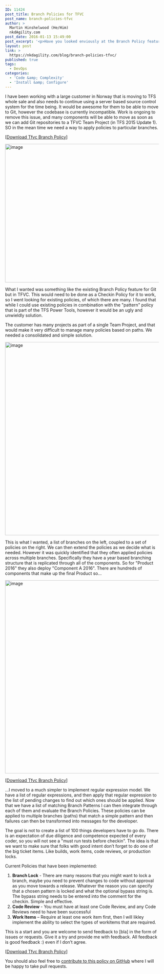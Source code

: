 ```yaml
---
ID: 11424
post_title: Branch Policies for TFVC
post_name: branch-policies-tfvc
author: >
  Martin Hinshelwood (He/Him)
  nkdAgility.com
post_date: 2016-01-13 15:49:00
post_excerpt: '<p>Have you looked enviously at the Branch Policy feature for Git in TFS or VSTS? Are you stuck on TFVC? How would you implement Branch Policies on TFVC? Find out… </p>'
layout: post
link: >
  https://nkdagility.com/blog/branch-policies-tfvc/
published: true
tags:
  - DevOps
categories:
  - 'Code &amp; Complexity'
  - 'Install &amp; Configure'
---
```

<p>I have been working with a large customer in Norway that is moving to TFS whole sale and also needs to continue using a server based source control system for the time being. It would be awesome for them to be able to move to Git, however the codebase is currently incompatible. Work is ongoing to remove this issue, and many components will be able to move as soon as we can add Git repositories to a TFVC Team Project (in TFS 2015 Update 1). SO in the mean time we need a way to apply policies to particular branches.</p>
<p>[<a href="http://nkdagility.net/TfsBranchPolicy">Download Tfvc Branch Policy</a>]</p>
<p><img style="background-image: none; padding-top: 0px; padding-left: 0px; display: inline; padding-right: 0px; border: 0px;" title="image" src="http://nakedalmweb.wpengine.com/wp-content/uploads/2016/01/image.png" alt="image" width="1024" height="453" border="0" /></p>
<p>What I wanted was something like the existing Branch Policy feature for Git but in TFVC. This would need to be done as a Checkin Policy for it to work, so I went looking for existing policies, of which there are many. I found that while I could use existing policies in combination with the "pattern" policy that is part of the TFS Power Tools, however it would be an ugly and unwieldly solution.</p>
<p>The customer has many projects as part of a single Team Project, and that would make it very difficult to manage many policies based on paths. We needed a consolidated and simple solution.</p>
<p><img style="background-image: none; padding-top: 0px; padding-left: 0px; margin: 0px; display: inline; padding-right: 0px; border: 0px;" title="image" src="http://nakedalmweb.wpengine.com/wp-content/uploads/2016/01/image-1.png" alt="image" width="1024" height="632" border="0" /></p>
<p>This is what I wanted, a list of branches on the left, coupled to a set of policies on the right. We can then extend the policies as we decide what is needed. However it was quickly identified that they often applied policies across multiple branches. Specifically they have a year based branching structure that is replicated through all of the components. So for "Product 2016" they also deploy "Component A 2016". There are hundreds of components that make up the final Product so…</p>
<p><img style="background-image: none; padding-top: 0px; padding-left: 0px; margin: 0px; display: inline; padding-right: 0px; border: 0px;" title="image" src="http://nakedalmweb.wpengine.com/wp-content/uploads/2016/01/image-2.png" alt="image" width="1024" height="632" border="0" /></p>
<p>[<a href="http://nkdagility.net/TfsBranchPolicy">Download Tfvc Branch Policy</a>]</p>
<p>…I moved to a much simpler to implement regular expression model. We have a list of regular expressions, and then apply that regular expression to the list of pending changes to find out which ones should be applied. Now that we have a list of matching Branch Patterns I can then integrate through each of them and evaluate the Branch Policies. These policies can be applied to multiple branches (paths) that match a simple pattern and then failures can then be transformed into messages for the developer.</p>
<p>The goal is not to create a list of 100 things developers have to go do. There is an expectation of due diligence and competence expected of every coder, so you will not see a "must run tests before checkin". The idea is that we want to make sure that folks with good intent don’t forget to do one of the big ticket items. Like builds, work items, code reviews, or production locks.</p>
<p>Current Policies that have been implemented:</p>
<ol>
	<li><strong>Branch Lock</strong> - There are many reasons that you might want to lock a branch, maybe you need to prevent changes to code without approval as you move towards a release. Whatever the reason you can specify that a chosen pattern is locked and what the optional bypass string is. The bypass string needs to be entered into the comment for the checkin. Simple and effective.</li>
	<li><strong>Code Review</strong> - You must have at least one Code Review, and any Code Reviews need to have been successful</li>
	<li><strong>Work Items</strong> – Require at least one work item first, then I will likley implement the ability to select the types of workitems that are required.</li>
</ol>
<p>This is a start and you are welcome to send feedback to [bla] in the form of issues or requests. Give it a try and provide me with feedback. All feedback is good feedback :) even if I don’t agree.</p>
<p>[<a href="http://nkdagility.net/TfsBranchPolicy">Download Tfvc Branch Policy</a>]</p>
<p>You should also feel free to <a href="https://github.com/nkdAgility/TfvcBranchPolicy">contribute to this policy on GitHub</a> where I will be happy to take pull requests.</p>